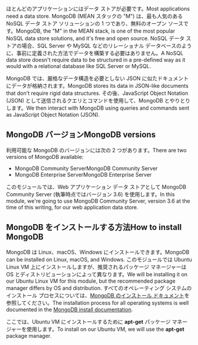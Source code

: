 <span data-ttu-id="6f403-101">ほとんどのアプリケーションにはデータ ストアが必要です。</span><span class="sxs-lookup"><span data-stu-id="6f403-101">Most applications need a data store.</span></span> <span data-ttu-id="6f403-102">MongoDB (MEAN スタックの "M") は、最も人気のある NoSQL データ ストア ソリューションの 1 つであり、無料のオープン ソースです。</span><span class="sxs-lookup"><span data-stu-id="6f403-102">MongoDB, the "M" in the MEAN stack, is one of the most popular NoSQL data store solutions, and it's free and open source.</span></span> <span data-ttu-id="6f403-103">NoSQL データ ストアの場合、SQL Server や MySQL などのリレーショナル データベースのように、事前に定義された方法でデータを構築する必要はありません。</span><span class="sxs-lookup"><span data-stu-id="6f403-103">A NoSQL data store doesn't require data to be structured in a pre-defined way as it would with a relational database like SQL Server or MySQL.</span></span>

<span data-ttu-id="6f403-104">MongoDB では、厳格なデータ構造を必要としない JSON に似たドキュメントにデータが格納されます。</span><span class="sxs-lookup"><span data-stu-id="6f403-104">MongoDB stores its data in JSON-like documents that don't require rigid data structures.</span></span> <span data-ttu-id="6f403-105">その後、JavaScript Object Notation (JSON) として送信されるクエリとコマンドを使用して、MongoDB とやりとりします。</span><span class="sxs-lookup"><span data-stu-id="6f403-105">We then interact with MongoDB using queries and commands sent as JavaScript Object Notation (JSON).</span></span>

## <a name="mongodb-versions"></a><span data-ttu-id="6f403-106">MongoDB バージョン</span><span class="sxs-lookup"><span data-stu-id="6f403-106">MongoDB versions</span></span>

<span data-ttu-id="6f403-107">利用可能な MongoDB のバージョンには次の 2 つがあります。</span><span class="sxs-lookup"><span data-stu-id="6f403-107">There are two versions of MongoDB available:</span></span>

- <span data-ttu-id="6f403-108">MongoDB Community Server</span><span class="sxs-lookup"><span data-stu-id="6f403-108">MongoDB Community Server</span></span>
- <span data-ttu-id="6f403-109">MongoDB Enterprise Server</span><span class="sxs-lookup"><span data-stu-id="6f403-109">MongoDB Enterprise Server</span></span>

<span data-ttu-id="6f403-110">このモジュールでは、Web アプリケーション データ ストアとして MongoDB Community Server (執筆時点ではバージョン 3.6) を使用します。</span><span class="sxs-lookup"><span data-stu-id="6f403-110">In this module, we're going to use MongoDB Community Server, version 3.6 at the time of this writing, for our web application data store.</span></span>

## <a name="how-to-install-mongodb"></a><span data-ttu-id="6f403-111">MongoDB をインストールする方法</span><span class="sxs-lookup"><span data-stu-id="6f403-111">How to install MongoDB</span></span>

<span data-ttu-id="6f403-112">MongoDB は Linux、macOS、Windows にインストールできます。</span><span class="sxs-lookup"><span data-stu-id="6f403-112">MongoDB can be installed on Linux, macOS, and Windows.</span></span> <span data-ttu-id="6f403-113">このモジュールでは Ubuntu Linux VM 上にインストールしますが、推奨されるパッケージ マネージャーは OS とディストリビューションによって異なります。</span><span class="sxs-lookup"><span data-stu-id="6f403-113">We will be installing it on our Ubuntu Linux VM for this module, but the recommended package manager differs by OS and distribution.</span></span> <span data-ttu-id="6f403-114">すべてのオペレーティング システムのインストール プロセスについては、[MongoDB のインストール ドキュメント](https://docs.mongodb.com/manual/administration/install-community/)を参照してください。</span><span class="sxs-lookup"><span data-stu-id="6f403-114">The installation process for all operating systems is well documented in the [MongoDB install documentation](https://docs.mongodb.com/manual/administration/install-community/).</span></span>

<span data-ttu-id="6f403-115">ここでは、Ubuntu VM にインストールするために **apt-get** パッケージ マネージャーを使用します。</span><span class="sxs-lookup"><span data-stu-id="6f403-115">To install on our Ubuntu VM, we will use the **apt-get** package manager.</span></span>